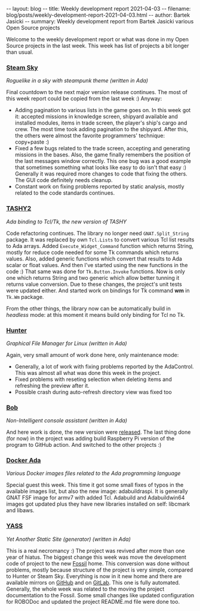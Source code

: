 -- layout: blog
-- title: Weekly development report 2021-04-03
-- filename: blog/posts/weekly-development-report-2021-04-03.html
-- author: Bartek Jasicki
-- summary: Weekly development report from Bartek Jasicki various Open Source projects

Welcome to the weekly development report or what was done in my Open Source
projects in the last week. This week has list of projects a bit longer than
usual.

### [Steam Sky](https://www.laeran.pl/repositories/steamsky)

*Roguelike in a sky with steampunk theme (written in Ada)*

Final countdown to the next major version release continues. The most of this
week report could be copied from the last week :) Anyway:

* Adding pagination to various lists in the game goes on. In this week got it:
accepted missions in knowledge screen, shipyard available and installed
modules, items in trade screen, the player's ship's cargo and crew. The most
time took adding pagination to the shipyard. After this, the others were
almost the favorite programmers' technique: copy+paste :)
* Fixed a few bugs related to the trade screen, accepting and generating
missions in the bases. Also, the game finally remembers the position of the
last messages window correctly. This one bug was a good example that sometimes
something what looks like easy to do isn't that easy :) Generally it was
required more changes to code that fixing the others. The GUI code definitely
needs cleanup.
* Constant work on fixing problems reported by static analysis, mostly related
to the code standards continues.

### [TASHY2](https://www.laeran.pl/repositories/tashy2)

*Ada binding to Tcl/Tk, the new version of TASHY*

Code refactoring continues. The library no longer need `GNAT.Split_String`
package. It was replaced by own `Tcl.Lists` to convert various Tcl list results
to Ada arrays. Added `Execute_Widget_Command` function which returns String,
mostly for reduce code needed for some Tk commands which returns values. Also,
added generic functions which convert that results to Ada scalar or float
values. And then I've started using the new functions in the code :) That same
was done for `Tk.Button.Invoke` functions. Now is only one which returns String
and two generic which allow better tunning it returns value conversion. Due to
these changes, the project's unit tests were updated either. And started work
on bindings for Tk command **wm** in `Tk.Wm` package.

From the other things, the library now can be automatically build in *headless*
mode: at this moment it means build only binding for Tcl no Tk.

### [Hunter](https://www.laeran.pl/repositories/hunter)

*Graphical File Manager for Linux (written in Ada)*

Again, very small amount of work done here, only maintenance mode:

* Generally, a lot of work with fixing problems reported by the AdaControl. This
  was almost all what was done this week in the project.
* Fixed problems with reseting selection when deleting items and refreshing the
  preview after it.
* Possible crash during auto-refresh directory view was fixed too

### [Bob](https://www.laeran.pl/repositories/bob)

*Non-Intelligent console assistant (written in Ada)*

And here work is done, the new version were [released](https://www.laeran.pl/repositories/bob/wiki?name=Download).
The last thing done (for now) in the project was adding build Raspberry Pi
version of the program to GitHub action. And switched to the other projects :)


### [Docker Ada](https://www.laeran.pl/repositories/dockerada)

*Various Docker images files related to the Ada programming language*

Special guest this week. This time it got some small fixes of typos in the
available images list, but also the new image: adabuildraspi. It is generally
GNAT FSF image for armv7 with added Tcl. Adabuild and Adabuildwin64 images got
updated plus they have new libraries installed on self: libcmark and libaws.

### [YASS](https://www.laeran.pl/repositories/yass)

*Yet Another Static Site (generator) (written in Ada)*

This is a real necromancy :) The project was revived after more than one year
of hiatus. The biggest change this week was move the development code of project
to the new [Fossil](https://www.laeran.pl/repositories/yass) home. This
conversion was done without problems, mostly because structure of the project
is very simple, compared to Hunter or Steam Sky. Everything is now in it new
home and there are available mirrors on [GitHub](https://github.com/yet-another-static-site-generator/yass)
and on [GitLab](https://gitlab.com/thindil/yass). This one is fully
automated. Generally, the whole week was related to the moving the project
documentation to the Fossil. Some small changes like updated configuration for
ROBODoc and updated the project README.md file were done too.
